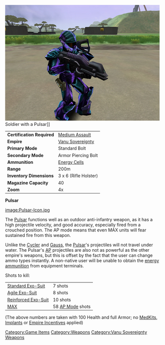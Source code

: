 ![](images/PSScreenShot0290.jpg "fig:PSScreenShot0290.jpg") Soldier with a
Pulsar\]\]

|                            |                                                    |
| -------------------------- | -------------------------------------------------- |
| **Certification Required** | [Medium Assault](Medium_Assault.md "wikilink")     |
| **Empire**                 | [Vanu Sovereignty](Vanu_Sovereignty.md "wikilink") |
| **Primary Mode**           | Standard Bolt                                      |
| **Secondary Mode**         | Armor Piercing Bolt                                |
| **Ammunition**             | [Energy Cells](Energy_Cell.md "wikilink")          |
| **Range**                  | 200m                                               |
| **Inventory Dimensions**   | 3 x 6 (Rifle Holster)                              |
| **Magazine Capacity**      | 40                                                 |
| **Zoom**                   | 4x                                                 |

**Pulsar**

[image:Pulsar-Icon.jpg](image:Pulsar-Icon.md.jpg "wikilink")

The [Pulsar](Pulsar.md "wikilink") functions well as an outdoor
anti-infantry weapon, as it has a high projectile velocity, and good
accuracy, especially fired from a crouched position. The AP mode means
that even MAX units will fear sustained fire from this weapon.

Unlike the [Cycler](Cycler.md "wikilink") and [Gauss](Gauss.md "wikilink"),
the [Pulsar](Pulsar.md "wikilink")'s projectiles will not travel under
water. The Pulsar's [AP](Armor_Piercing.md "wikilink") projectiles are also
not as powerful as the other empire's weapons, but this is offset by the
fact that the user can change ammo types instantly. A non-native user
will be unable to obtain the [energy ammunition](Energy_Cell.md "wikilink")
from equipment terminals.

Shots to kill:

|                                                          |                                                  |
| -------------------------------------------------------- | ------------------------------------------------ |
| [Standard Exo-Suit](Standard_Exo-Suit.md "wikilink")     | 7 shots                                          |
| [Agile Exo-Suit](Agile_Exo-Suit.md "wikilink")           | 8 shots                                          |
| [Reinforced Exo-Suit](Reinforced_Exo-Suit.md "wikilink") | 10 shots                                         |
| [MAX](MAX.md "wikilink")                                 | 58 [AP Mode](Armor_Piercing.md "wikilink") shots |

(The above numbers are taken with 100 Health and full Armor; no
[MedKits](MedKit.md "wikilink"), [Implants](Implants.md "wikilink") or [Empire
Incentives](Empire_Incentives.md "wikilink") applied)

[Category:Game Items](Category:Game_Items.md "wikilink")
[Category:Weapons](Category:Weapons.md "wikilink") [Category:Vanu
Sovereignty Weapons](Category:Vanu_Sovereignty_Weapons.md "wikilink")
